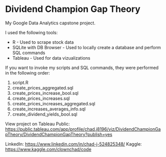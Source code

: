 # Dividend Champion Gap Theory

My Google Data Analytics capstone project. 

I used the following tools:
- R - Used to scrape stock data
- SQLite with DB Browser - Used to locally create a database and perform SQL commands
- Tableau - Used for data vizualizations

If you want to invoke my scripts and SQL commands, they were performed in the following order:
1. script.R
2. create_prices_aggregated.sql
3. create_prices_increase_bool.sql
4. create_prices_increases.sql
5. create_prices_increases_aggregated.sql
6. create_increases_averages_info.sql
7. create_dividend_yields_bool.sql

View project on Tableau Public: https://public.tableau.com/app/profile/chad.j8196/viz/DividendChampionGapTheory/DividendChampionGapTheory?publish=yes

LinkedIn: https://www.linkedin.com/in/chad-j-524825348/
Kaggle: https://www.kaggle.com/clownchad/code
